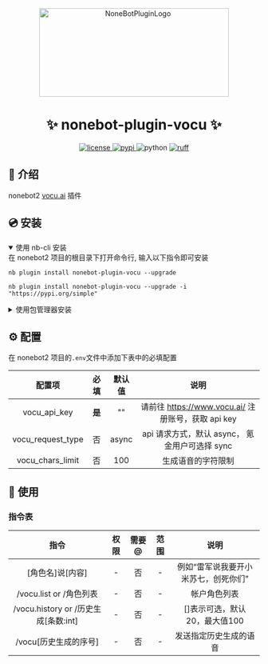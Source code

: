 <div align="center">
  <a href="https://v2.nonebot.dev/store"><img src="https://github.com/fllesser/nonebot-plugin-template/blob/master/.docs/NoneBotPlugin.svg" width="380" height="177" alt="NoneBotPluginLogo"></a>
</div>

<div align="center">

# ✨ nonebot-plugin-vocu ✨


<a href="./LICENSE">
    <img src="https://img.shields.io/github/license/fllesser/nonebot-plugin-vocu.svg" alt="license">
</a>
<a href="https://pypi.python.org/pypi/nonebot-plugin-vocu">
    <img src="https://img.shields.io/pypi/v/nonebot-plugin-vocu.svg" alt="pypi">
</a>
<img src="https://img.shields.io/badge/python-3.10+-blue.svg" alt="python">
<a href="https://github.com/astral-sh/ruff">
    <img src="https://img.shields.io/endpoint?url=https://raw.githubusercontent.com/charliermarsh/ruff/main/assets/badge/v2.json" alt="ruff">
</a>

</div>


## 📖 介绍

nonebot2 [vocu.ai](https://www.vocu.ai/) 插件

## 💿 安装

<details open>
<summary>使用 nb-cli 安装</summary>
在 nonebot2 项目的根目录下打开命令行, 输入以下指令即可安装

    nb plugin install nonebot-plugin-vocu --upgrade

    nb plugin install nonebot-plugin-vocu --upgrade -i "https://pypi.org/simple"


</details>

<details>
<summary>使用包管理器安装</summary>
在 nonebot2 项目的插件目录下, 打开命令行, 根据你使用的包管理器, 输入相应的安装命令

<details>
<summary>pip</summary>

    pip install nonebot-plugin-vocu --upgrade -i "https://pypi.org/simple"

</details>
<details>
<summary>pdm</summary>

    pdm add nonebot-plugin-vocu
</details>
<details>
<summary>poetry</summary>

    poetry add nonebot-plugin-vocu
</details>
<details>
<summary>conda</summary>

    conda install nonebot-plugin-vocu
</details>

打开 nonebot2 项目根目录下的 `pyproject.toml` 文件, 在 `[tool.nonebot]` 部分追加写入

    plugins = ["nonebot_plugin_vocu"]

</details>

## ⚙️ 配置

在 nonebot2 项目的`.env`文件中添加下表中的必填配置

|      配置项       |  必填  | 默认值 |                        说明                        |
| :---------------: | :----: | :----: | :------------------------------------------------: |
|   vocu_api_key    | **是** |   ""   | 请前往 https://www.vocu.ai/ 注册账号，获取 api key |
| vocu_request_type |   否   | async  |   api 请求方式，默认 async， 氪金用户可选择 sync   |
| vocu_chars_limit  |   否   |  100   |                 生成语音的字符限制                 |

## 🎉 使用
### 指令表
|                 指令                 | 权限  | 需要@ | 范围  |                 说明                 |
| :----------------------------------: | :---: | :---: | :---: | :----------------------------------: |
|           [角色名]说[内容]           |   -   |  否   |   -   | 例如“雷军说我要开小米苏七，创死你们” |
|       /vocu.list or /角色列表        |   -   |  否   |   -   |             帐户角色列表             |
| /vocu.history or /历史生成[条数:int] |   -   |  否   |   -   |    []表示可选，默认 20，最大值100    |
|        /vocu[历史生成的序号]         |   -   |  否   |   -   |        发送指定历史生成的语音        |
